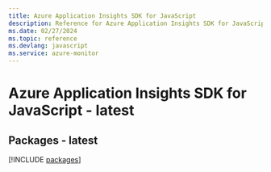 ```yaml
---
title: Azure Application Insights SDK for JavaScript
description: Reference for Azure Application Insights SDK for JavaScript
ms.date: 02/27/2024
ms.topic: reference
ms.devlang: javascript
ms.service: azure-monitor
---
```

# Azure Application Insights SDK for JavaScript - latest
## Packages - latest
[!INCLUDE [packages](application-insights-index.md)]